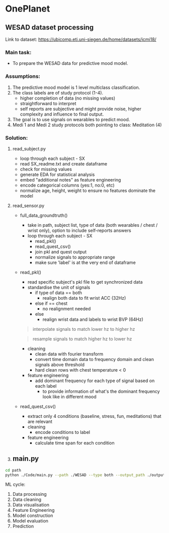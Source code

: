 # OnePlanet

## WESAD dataset processing

Link to dataset: https://ubicomp.eti.uni-siegen.de/home/datasets/icmi18/ 

### Main task: 
* To prepare the WESAD data for predictive mood model.

### Assumptions:
1. The predictive mood model is 1 level multiclass classification.
2. The class labels are of study protocol (1-4).
    - higher completion of data (no missing values)
    - straightforward to interpret
    - self reports are subjective and might provide noise, higher complexity and influence to final output.
3. The goal is to use signals on wearables to predict mood. 
4. Medi 1 and Medi 2 study protocols both pointing to class: Meditation (4)

### Solution: 
1. read_subject.py
    - loop through each subject - SX
    - read SX_readme.txt and create dataframe
    - check for missing values
    - generate EDA for statistical analysis
    - embed "additional notes" as feature engineering 
    - encode categorical columns (yes:1, no:0, etc)
    - normalize age, height, weight to ensure no features dominate the model

2. read_sensor.py
    - full_data_groundtruth()
        - take in path, subject list, type of data (both wearables / chest / wrist only), option to include self-reports answers
        - loop through each subject - SX
            - read_pkl()
            - read_quest_csv()
            - join pkl and quest output
            - normalize signals to appropriate range
            - make sure 'label' is at the very end of dataframe
    - read_pkl()
        - read specific subject's pkl file to get synchronized data
        - standardise the unit of signals
            - if type of data == both
                - realign both data to fit wrist ACC (32Hz)
            - else if == chest
                - no realignment needed
            - else 
                - realign wrist data and labels to wrist BVP (64Hz)
        > interpolate signals to match lower hz to higher hz
        
        > resample signals to match higher hz to lower hz
        - cleaning
            - clean data with fourier transform
            - convert time domain data to frequency domain and clean signals above threshold
            - hard clean rows with chest temperature < 0
        - feature engineering
            - add dominant frequency for each type of signal based on each label
                - to provide information of what's the dominant frequency look like in different mood
    - read_quest_csv()
        - extract only 4 conditions (baseline, stress, fun, meditations) that are relevant
        - cleaning
            - encode conditions to label
        - feature engineering
            - calculate time span for each condition 
3. main.py
    - 

```sh
cd path
python ./Code/main.py --path ./WESAD --type both --output_path ./output/full_data.csv 
```


ML cycle:
1. Data processing
2. Data cleaning
3. Data visualisation
4. Feature Engineering
5. Model construction
6. Model evaluation
7. Prediction

